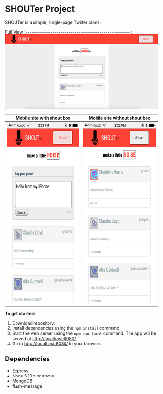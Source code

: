 # SHOUTer Project

SHOUTer is a simple, single-page Twitter clone.

Full View
:------------------------------------------------------:
!["desktop view"](https://github.com/zmcadie/tweetr/blob/master/docs/shouter-main.png?raw=true)

Mobile site with shout box  |  Mobile site without shout box
:--------------------------:|:-----------------------------:
<img src="https://github.com/zmcadie/tweetr/blob/master/docs/mobile-compose.png" height="600">  |  <img src="https://github.com/zmcadie/tweetr/blob/master/docs/mobile-shouts.png" height="600">


**To get started:**
1. Download repository.
2. Install dependencies using the `npm install` command.
3. Start the web server using the `npm run local` command. The app will be served at <http://localhost:8080/>.
4. Go to <http://localhost:8080/> in your browser.


## Dependencies

- Express
- Node 5.10.x or above
- MongoDB
- flash-message